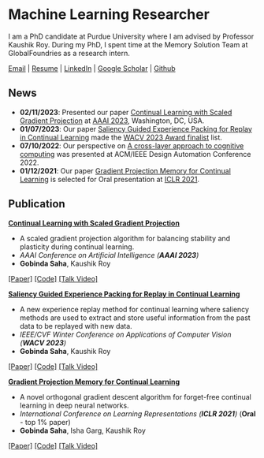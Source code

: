 # Machine Learning Researcher
I am a PhD candidate at Purdue University where I am advised by Professor Kaushik Roy. During my PhD, I spent time at the Memory Solution Team at GlobalFoundries as a research intern.

[Email](mailto:gsaha@purdue.edu)  |  [Resume](/assets/docs/GobindaSaha_Resume.pdf)  |  [LinkedIn](https://www.linkedin.com/in/gobinda-saha) | [Google Scholar](https://scholar.google.com/citations?user=Y7I-7EsAAAAJ&hl=en)  |  [Github](https://github.com/sahagobinda) 

<!---
#### Technical Skills: Python, PyTorch, AWS, MATLAB

## Education
- Ph.D., Electrical and Computer Engineering | Purdue University (_October 2023_)								       		
- M.S., Electrical and Electronic Engineering	| Bangladesh University of Engineering and Technology (_Aughts 2015_)	 			        		
- B.S., Electrical and Electronic Engineering | Bangladesh University of Engineering and Technology (_February 2013_)

## Work Experience
**Graduate Research Assistant @ Purdue University (_August 2017 - Present_)**
- contribution

**Research Intern, Memory Solution Team @ GlobalFoundries, USA (_June 2019 - August 2019_)**
- contribution
-->

## News
- **02/11/2023**: Presented our paper [Continual Learning with Scaled Gradient Projection](https://ojs.aaai.org/index.php/AAAI/article/view/26157) at [AAAI 2023]([https://wacv2023.thecvf.com/node/174](https://aaai-23.aaai.org/)), Washington, DC, USA. 
- **01/07/2023**: Our paper [Saliency Guided Experience Packing for Replay in Continual Learning](https://openaccess.thecvf.com/content/WACV2023/html/Saha_Saliency_Guided_Experience_Packing_for_Replay_in_Continual_Learning_WACV_2023_paper.html) made the [WACV 2023 Award finalist](https://wacv2023.thecvf.com/node/174) list.
- **07/10/2022**: Our perspective on [A cross-layer approach to cognitive computing](https://dl.acm.org/doi/abs/10.1145/3489517.3530642) was presented at ACM/IEEE Design Automation Conference 2022.
- **01/12/2021**: Our paper [Gradient Projection Memory for Continual Learning](https://openreview.net/forum?id=3AOj0RCNC2) is selected for Oral presentation at [ICLR 2021](https://iclr.cc/Conferences/2021).

## Publication 
[**Continual Learning with Scaled Gradient Projection**](blue)

- A scaled gradient projection algorithm for balancing stability and plasticity during continual learning. 
- *AAAI Conference on Artificial Intelligence (**AAAI 2023**)* 
- **Gobinda Saha**, Kaushik Roy

[[Paper]](https://openaccess.thecvf.com/content/WACV2023/html/Saha_Saliency_Guided_Experience_Packing_for_Replay_in_Continual_Learning_WACV_2023_paper.html) [[Code]](https://github.com/sahagobinda/EPR) [[Talk Video]](/assets/videos/sgp_saha_aaai_presentation.mp4)

[**Saliency Guided Experience Packing for Replay in Continual Learning**](blue)

- A new experience replay method for continual learning where saliency methods are used to extract and store useful information from the past data to be replayed with new data. 
- *IEEE/CVF Winter Conference on Applications of Computer Vision (**WACV 2023**)* 
- **Gobinda Saha**, Kaushik Roy

[[Paper]](https://openreview.net/forum?id=3AOj0RCNC2) [[Code]](https://github.com/sahagobinda/GPM) [[Talk Video]](/assets/videos/wacv_presentation.wmv)

[**Gradient Projection Memory for Continual Learning**](blue)

- A novel orthogonal gradient descent algorithm for forget-free continual learning in deep neural networks. 
- *International Conference on Learning Representations (**ICLR 2021**)* (**Oral** - top 1% paper) 
- **Gobinda Saha**, Isha Garg, Kaushik Roy

[[Paper]](https://openreview.net/forum?id=3AOj0RCNC2) [[Code]](https://github.com/sahagobinda/GPM) [[Talk Video]](https://slideslive.com/38953615/gradient-projection-memory-for-continual-learning?ref=account-84503-popular)

